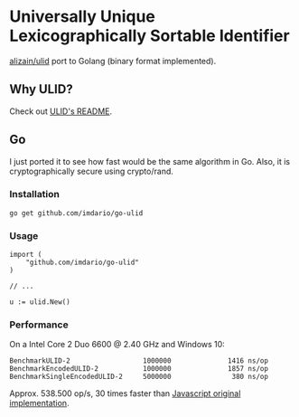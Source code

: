 # Universally Unique Lexicographically Sortable Identifier

[alizain/ulid](https://github.com/alizain/ulid) port to Golang (binary format implemented).

## Why ULID?

Check out [ULID's README](https://github.com/alizain/ulid/blob/master/README.md).

## Go

I just ported it to see how fast would be the same algorithm in Go. Also, it is cryptographically secure using crypto/rand.

### Installation

```
go get github.com/imdario/go-ulid
```

### Usage

```
import (
    "github.com/imdario/go-ulid"
)

// ...

u := ulid.New()
```

### Performance

On a Intel Core 2 Duo 6600 @ 2.40 GHz and Windows 10:

```
BenchmarkULID-2                  1000000              1416 ns/op
BenchmarkEncodedULID-2           1000000              1857 ns/op
BenchmarkSingleEncodedULID-2     5000000               380 ns/op
```

Approx. 538.500 op/s, 30 times faster than [Javascript original implementation](https://github.com/alizain/ulid#performance).
